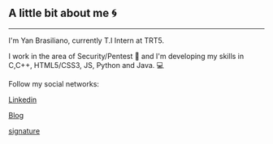## A little bit about me 🌀
---
I'm Yan Brasiliano, currently T.I Intern at TRT5.

I work in the area of Security/Pentest 🔰 and I'm developing my skills in C,C++, HTML5/CSS3, JS, Python and Java. :computer:

Follow my social networks:

[Linkedin](https://www.linkedin.com/in/yan-brasiliano/)

[Blog](https://hellolibre.blogspot.com/)



[signature](https://user-images.githubusercontent.com/72168914/98311581-802aef00-1fae-11eb-9643-9cea7f516b80.png)
